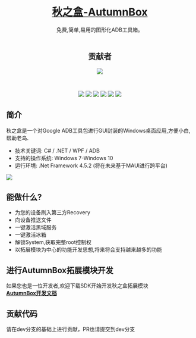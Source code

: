 <div align="center">
<br/><br/><br/>
<!-- <img style="height:60px" src="https://www.atmb.top/favicon.ico"> -->


# [秋之盒-AutumnBox](http://www.atmb.top)
免费,简单,易用的图形化ADB工具箱。   
<br/>

## 贡献者
![](https://opencollective.com/AutumnBox/contributors.svg?button=false)

<br/>



[![](https://github.com/zsh2401/AutumnBox/workflows/Test/badge.svg)](https://github.com/zsh2401/AutumnBox/actions?query=workflow%3ATest)
[![](https://github.com/zsh2401/AutumnBox/workflows/Canary/badge.svg)](https://github.com/zsh2401/AutumnBox/releases)
[![](https://github.com/zsh2401/AutumnBox/workflows/Dev-Canary%20Build%20Test/badge.svg)](https://github.com/zsh2401/AutumnBox/actions?query=workflow%3A%22Dev-Canary+Build+Test%22)
![](https://img.shields.io/badge/C%23-8.0-brightgreen.svg)
![](https://img.shields.io/badge/GUI-WPF-blue.svg)
[![](https://img.shields.io/badge/开发者群-153424015-orange.svg)](https://jq.qq.com/?_wv=1027&k=M6X9BBCR)

 </div>

## 简介
秋之盒是一个对Google ADB工具包进行GUI封装的Windows桌面应用,方便小白,帮助老鸟. 
- 技术关键词: C# / .NET / WPF / ADB
- 支持的操作系统: Windows 7-Windows 10
- 运行环境: .Net Framework 4.5.2 (将在未来基于MAUI进行跨平台)

![](https://s2.ax1x.com/2020/03/03/34mXNt.png)


## 能做什么?
* 为您的设备刷入第三方Recovery
* 向设备推送文件
* 一键激活黑域服务
* 一键激活冰箱
* 解锁System,获取完整root控制权
* 以拓展模块为中心的功能开发思想,将来将会支持越来越多的功能


## 进行AutumnBox拓展模块开发
如果您也是一位开发者,欢迎下载SDK开始开发秋之盒拓展模块    
[**AutumnBox开发文档**](https://atmb.top/dev/docs/)

## 贡献代码
请在dev分支的基础上进行贡献，PR也请提交到dev分支